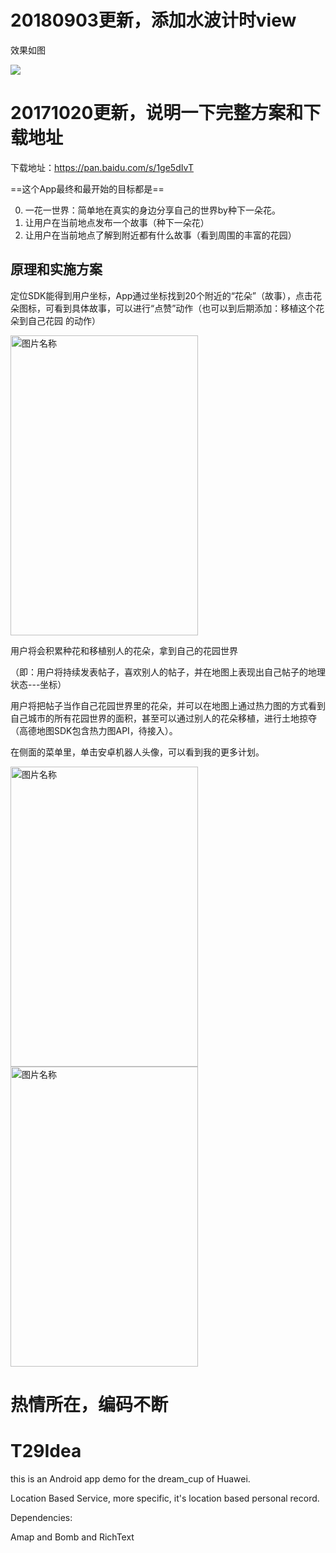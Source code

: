 # 20180903更新，添加水波计时view

效果如图

![](http://o6qns6y6x.bkt.clouddn.com/18-9-3/17724073.jpg)


# 20171020更新，说明一下完整方案和下载地址

下载地址：https://pan.baidu.com/s/1ge5dIvT

==这个App最终和最开始的目标都是==

0. 一花一世界：简单地在真实的身边分享自己的世界by种下一朵花。
1. 让用户在当前地点发布一个故事（种下一朵花）
2. 让用户在当前地点了解到附近都有什么故事（看到周围的丰富的花园）

## 原理和实施方案

定位SDK能得到用户坐标，App通过坐标找到20个附近的“花朵”（故事），点击花朵图标，可看到具体故事，可以进行“点赞”动作（也可以到后期添加：移植这个花朵到自己花园 的动作）

<img src="http://img.blog.csdn.net/20170418184042323?watermark/2/text/aHR0cDovL2Jsb2cuY3Nkbi5uZXQvcGF1bGtnMTI=/font/5a6L5L2T/fontsize/400/fill/I0JBQkFCMA==/dissolve/70/gravity/SouthEast" width = "300" height = "480" alt="图片名称" align=center />



用户将会积累种花和移植别人的花朵，拿到自己的花园世界

（即：用户将持续发表帖子，喜欢别人的帖子，并在地图上表现出自己帖子的地理状态---坐标）

用户将把帖子当作自己花园世界里的花朵，并可以在地图上通过热力图的方式看到自己城市的所有花园世界的面积，甚至可以通过别人的花朵移植，进行土地掠夺（高德地图SDK包含热力图API，待接入）。

在侧面的菜单里，单击安卓机器人头像，可以看到我的更多计划。

<img src="http://img.blog.csdn.net/20171020225033592?watermark/2/text/aHR0cDovL2Jsb2cuY3Nkbi5uZXQvcGF1bGtnMTI=/font/5a6L5L2T/fontsize/400/fill/I0JBQkFCMA==/dissolve/70/gravity/SouthEast" width = "300" height = "480" alt="图片名称" align=center />

<img src="http://img.blog.csdn.net/20171020225105733?watermark/2/text/aHR0cDovL2Jsb2cuY3Nkbi5uZXQvcGF1bGtnMTI=/font/5a6L5L2T/fontsize/400/fill/I0JBQkFCMA==/dissolve/70/gravity/SouthEast" width = "300" height = "480" alt="图片名称" align=center />




# 热情所在，编码不断

# T29Idea

this is an Android app demo for the dream_cup of Huawei. 

Location Based Service, more specific, it's location based personal record.

Dependencies:

Amap and Bomb and RichText

